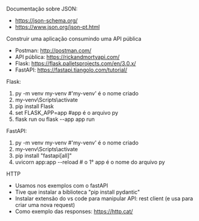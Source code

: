 Documentação sobre JSON:
- https://json-schema.org/ 
- https://www.json.org/json-pt.html 

Construir uma aplicação consumindo uma API pública
- Postman: http://postman.com/ 
- API pública: https://rickandmortyapi.com/ 
- Flask: https://flask.palletsprojects.com/en/3.0.x/ 
- FastAPI: https://fastapi.tiangolo.com/tutorial/ 

Flask:
1. py -m venv my-venv  #'my-venv' é o nome criado
2. my-venv\Scripts\activate
3. pip install Flask
4. set FLASK_APP=app  #app é o arquivo py
5. flask run  ou  flask --app app run

FastAPI:
1. py -m venv my-venv  #'my-venv' é o nome criado
2. my-venv\Scripts\activate
3. pip install "fastapi[all]"
4. uvicorn app:app --reload  # o 1° app é o nome do arquivo py  

HTTP 
- Usamos nos exemplos com o fastAPI
- Tive que instalar a biblioteca "pip install pydantic"
- Instalar extensão do vs code para manipular API: rest client (e usa para criar uma nova request)
- Como exemplo das responses: https://http.cat/
